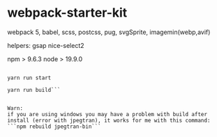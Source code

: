 # webpack-starter-kit
webpack 5,
babel,
scss,
postcss,
pug,
svgSprite,
imagemin(webp,avif)

helpers:
gsap
nice-select2


npm > 9.6.3
node > 19.9.0

```yarn

yarn run start

yarn run build```


Warn:
if you are using windows you may have a problem with build after install (error with jpegtran), it works for me with this command:
```npm rebuild jpegtran-bin```

